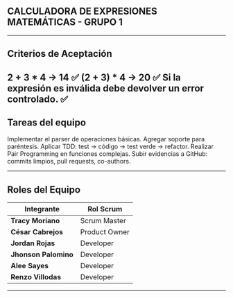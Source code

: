 ## CALCULADORA DE EXPRESIONES MATEMÁTICAS - GRUPO 1

---

## Criterios de Aceptación
2 + 3 * 4 → 14 ✅
(2 + 3) * 4 → 20 ✅
Si la expresión es inválida debe devolver un error controlado. ✅
---

## Tareas del equipo
Implementar el parser de operaciones básicas.
Agregar soporte para paréntesis.
Aplicar TDD: test → código → test verde → refactor.
Realizar Pair Programming en funciones complejas.
Subir evidencias a GitHub: commits limpios, pull requests, co-authors.

---

## Roles del Equipo

| Integrante           | Rol Scrum     |
|--------------------- |---------------|
| **Tracy Moriano**    | Scrum Master  |
| **César Cabrejos**   | Product Owner |
| **Jordan Rojas**     | Developer     |
| **Jhonson Palomino** | Developer     |
| **Alee Sayes**       | Developer     |
| **Renzo Villodas**   | Developer     |
-------------------------------------------------------------